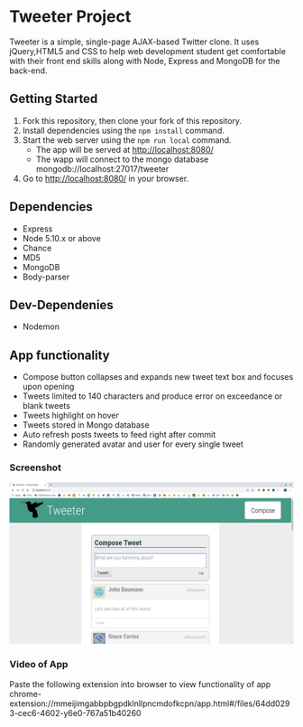 # Tweeter Project

Tweeter is a simple, single-page AJAX-based Twitter clone. It uses jQuery,HTML5 and CSS to help web development student get comfortable with their front end skills along with Node, Express and MongoDB for the back-end.

## Getting Started

1. Fork this repository, then clone your fork of this repository.
2. Install dependencies using the `npm install` command.
3. Start the web server using the `npm run local` command. 
    - The app will be served at <http://localhost:8080/>
    - The wapp will connect to the mongo database mongodb://localhost:27017/tweeter
4. Go to <http://localhost:8080/> in your browser.

## Dependencies

- Express
- Node 5.10.x or above
- Chance
- MD5
- MongoDB
- Body-parser

## Dev-Dependenies

- Nodemon

## App functionality
- Compose button collapses and expands new tweet text box and focuses upon opening
- Tweets limited to 140 characters and produce error on exceedance or blank tweets
- Tweets highlight on hover
- Tweets stored in Mongo database
- Auto refresh posts tweets to feed right after commit
- Randomly generated avatar and user for every single tweet
### Screenshot
!["Screenshot of app"](https://github.com/cpfeiffer325/tweeter/blob/refactor/docs/App-Screenshot.png)

### Video of App
Paste the following extension into browser to view functionality of app
chrome-extension://mmeijimgabbpbgpdklnllpncmdofkcpn/app.html#/files/64dd0293-cec6-4602-y6e0-767a51b40260


